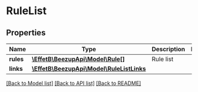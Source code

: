 # RuleList

## Properties
Name | Type | Description | Notes
------------ | ------------- | ------------- | -------------
**rules** | [**\EffetB\BeezupApi\Model\Rule[]**](Rule.md) | Rule list | 
**links** | [**\EffetB\BeezupApi\Model\RuleListLinks**](RuleListLinks.md) |  | 

[[Back to Model list]](../README.md#documentation-for-models) [[Back to API list]](../README.md#documentation-for-api-endpoints) [[Back to README]](../README.md)


